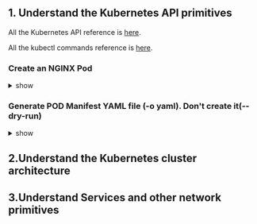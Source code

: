 ## 1. Understand the Kubernetes API primitives
All the Kubernetes API reference is [here](https://kubernetes.io/docs/reference/generated/kubernetes-api/v1.14/).

All the kubectl commands reference is [here](https://v1-14.docs.kubernetes.io/docs/reference/generated/kubectl/kubectl-commands).
### Create an NGINX Pod
<details><summary>show</summary>
<p>

```bash
kubectl run nginx --generator=run-pod/v1 --image=nginx
```

</p>
</details>

### Generate POD Manifest YAML file (-o yaml). Don't create it(--dry-run)
<details><summary>show</summary>
<p>

```bash
kubectl run nginx --generator=run-pod/v1 --image=nginx --dry-run -o yaml > nginx.yaml
```

</p>
</details>


## 2.Understand the Kubernetes cluster architecture
## 3.Understand Services and other network primitives
